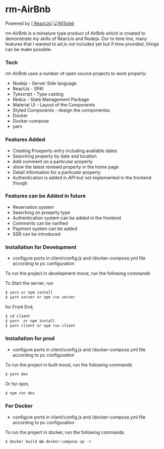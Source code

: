 # rm-AirBnb

Powered by
[[ ReactJs]](https://reactjs.org/) [![N|Solid](https://cldup.com/dTxpPi9lDf.thumb.png)](https://nodesource.com/products/nsolid)

rm-AirBnb is a miniature type product of AirBnb which is created to demonstrate my skills of ReactJs and Nodejs. Dur to time line, many features that I wanted to ad,is not included yet but if time provided, things can be make possible.

### Tech

rm-AirBnb uses a number of open source projects to work properly:

-   Nodejs - Server Side language
-   ReactJs - SPA!
-   Tyescript - Type casting
-   Redux - State Management Package
-   Material UI - Layout of the Components
-   Styled Components - design the componentss
-   Docker
-   Docker-compose
-   yarn

### Features Added

-   Creating Proeperty entry including available dates
-   Searching property by date and location
-   Add comment on a particular property
-   show the latest reviewd property in the home page
-   Detail information for a particular property
-   Authentication is added in API but not implemented in the frontend though

### Features can be Added in future

-   Reservation system
-   Searching on proeprty type
-   Authentication system can be added in the frontend
-   Comments can be varified
-   Payment system can be added
-   SSR can be introduced

### Installation for Development

-   configure ports in client/config.js and /docker-compose.yml file according to pc configuration

To run the project in development mood, run the following commands

To Start the server, run

```sh
$ yarn or npm isntall
$ yarn server or npm run server
```

for Front End,

```sh
$ cd client
$ yarn  or npm install
$ yarn client or npm run client
```

### Installation for prod

-   configure ports in client/config.js and /docker-compose.yml file according to pc configuration

To run the project in built mood, run the following commands

```sh
$ yarn dev
```

Or for npm,

```sh
$ npm run dev
```

### For Docker

-   configure ports in client/config.js and /docker-compose.yml file according to pc configuration

To run the project in docker, run the following commands

```sh
$ docker build && docker-compose up -d
```
